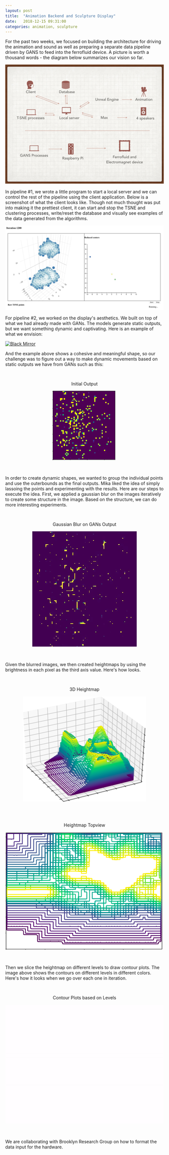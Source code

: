 ```yaml
---
layout: post
title:  "Animation Backend and Sculpture Display"
date:   2018-12-15 09:31:00
categories: animation, sculpture
---
```

For the past two weeks, we focused on building the architecture for driving the animation and sound as well as preparing a separate data pipeline driven by GANS to feed into the ferrofluid device. A picture is worth a thousand words - the diagram below summarizes our vision so far.

![Technical Diagram](/assets/images/architecture.jpeg)

In pipeline #1, we wrote a little program to start a local server and we can control the rest of the pipeline using the client application. Below is a screenshot of what the client looks like. Though not much thought was put into making it the prettiest client, it can start and stop the TSNE and clustering processes, write/reset the database and visually see examples of the data generated from the algorithms. 

![Screenshot of data pipeline client](/assets/images/TSNE_client.jpeg)

For pipeline #2, we worked on the display's aesthetics. We built on top of what we had already made with GANs. The models generate static outputs, but we want something dynamic and captivating. Here is an example of what we envision:

[![Black Mirror](https://img.youtube.com/vi/1Mhz5bCugFM/0.jpg)](https://www.youtube.com/watch?v=1Mhz5bCugFM)

And the example above shows a cohesive and meaningful shape, so our challenge was to figure out a way to make dynamic movements based on static outputs we have from GANs such as this:

<br/>
<p align="center"> 
 Initial Output
</p>
<p align="center"> 
  <img src="/assets/images/initialview.png">
</p>
<br/>

In order to create dynamic shapes, we wanted to group the individual points and use the outerbounds as the final outputs. Mika liked the idea of simply lassoing the points and experimenting with the results. Here are our steps to execute the idea. First, we applied a gaussian blur on the images iteratively to create some structure in the image. Based on the structure, we can do more interesting experiments. 

<br/>
<p align="center"> 
 Gaussian Blur on GANs Output
</p>
<p align="center"> 
  <img src="/assets/images/blurring.gif">
</p>
<br/>

Given the blurred images, we then created heightmaps by using the brightness in each pixel as the third axis value. Here's how looks. 

<br/>
<p align="center"> 
 3D Heightmap
</p>
<p align="center"> 
  <img src="/assets/images/3dmap.png">
</p>
<br/>

<br/>
<p align="center"> 
 Heightmap Topview
</p>
<p align="center"> 
  <img src="/assets/images/topview.png">
</p>
<br/>

Then we slice the heightmap on different levels to draw contour plots. The image above shows the contours on different levels in different colors. Here's how it looks when we go over each one in iteration. 

<br/>
<p align="center"> 
  Contour Plots based on Levels
</p>
<p align="center"> 
  <img src="/assets/images/morphing.gif">
</p>
<br/>

We are collaborating with Brooklyn Research Group on how to format the data input for the hardware.

